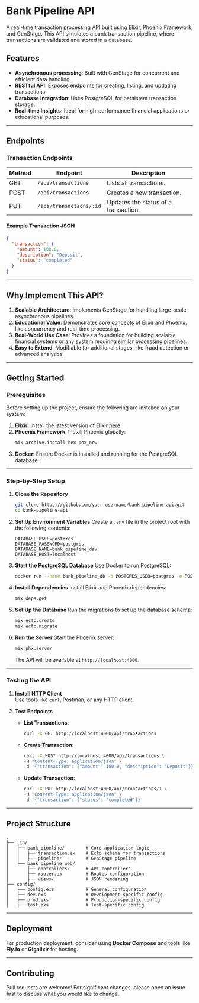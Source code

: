 # Bank Pipeline API

A real-time transaction processing API built using Elixir, Phoenix Framework, and GenStage. This API simulates a bank transaction pipeline, where transactions are validated and stored in a database.

## Features

- **Asynchronous processing**: Built with GenStage for concurrent and efficient data handling.
- **RESTful API**: Exposes endpoints for creating, listing, and updating transactions.
- **Database Integration**: Uses PostgreSQL for persistent transaction storage.
- **Real-time Insights**: Ideal for high-performance financial applications or educational purposes.

---

## Endpoints

### **Transaction Endpoints**
| Method | Endpoint                  | Description                         |
|--------|---------------------------|-------------------------------------|
| GET    | `/api/transactions`       | Lists all transactions.            |
| POST   | `/api/transactions`       | Creates a new transaction.         |
| PUT    | `/api/transactions/:id`   | Updates the status of a transaction.|

#### Example Transaction JSON
```json
{
  "transaction": {
    "amount": 100.0,
    "description": "Deposit",
    "status": "completed"
  }
}
```

---

## Why Implement This API?

1. **Scalable Architecture**: Implements GenStage for handling large-scale asynchronous pipelines.
2. **Educational Value**: Demonstrates core concepts of Elixir and Phoenix, like concurrency and real-time processing.
3. **Real-World Use Case**: Provides a foundation for building scalable financial systems or any system requiring similar processing pipelines.
4. **Easy to Extend**: Modifiable for additional stages, like fraud detection or advanced analytics.

---

## Getting Started

### Prerequisites

Before setting up the project, ensure the following are installed on your system:

1. **Elixir**: Install the latest version of Elixir [here](https://elixir-lang.org/install.html).
2. **Phoenix Framework**: Install Phoenix globally:
   ```bash
   mix archive.install hex phx_new
   ```
3. **Docker**: Ensure Docker is installed and running for the PostgreSQL database.

---

### Step-by-Step Setup

1. **Clone the Repository**
   ```bash
   git clone https://github.com/your-username/bank-pipeline-api.git
   cd bank-pipeline-api
   ```

2. **Set Up Environment Variables**
   Create a `.env` file in the project root with the following contents:
   ```
   DATABASE_USER=postgres
   DATABASE_PASSWORD=postgres
   DATABASE_NAME=bank_pipeline_dev
   DATABASE_HOST=localhost
   ```

3. **Start the PostgreSQL Database**
   Use Docker to run PostgreSQL:
   ```bash
   docker run --name bank_pipeline_db -e POSTGRES_USER=postgres -e POSTGRES_PASSWORD=postgres -e POSTGRES_DB=bank_pipeline_dev -p 5432:5432 -d postgres
   ```

4. **Install Dependencies**
   Install Elixir and Phoenix dependencies:
   ```bash
   mix deps.get
   ```

5. **Set Up the Database**
   Run the migrations to set up the database schema:
   ```bash
   mix ecto.create
   mix ecto.migrate
   ```

6. **Run the Server**
   Start the Phoenix server:
   ```bash
   mix phx.server
   ```
   The API will be available at `http://localhost:4000`.

---

### Testing the API

1. **Install HTTP Client**  
   Use tools like `curl`, Postman, or any HTTP client.

2. **Test Endpoints**
   - **List Transactions**:
     ```bash
     curl -X GET http://localhost:4000/api/transactions
     ```
   - **Create Transaction**:
     ```bash
     curl -X POST http://localhost:4000/api/transactions \
     -H "Content-Type: application/json" \
     -d '{"transaction": {"amount": 100.0, "description": "Deposit"}}'
     ```
   - **Update Transaction**:
     ```bash
     curl -X PUT http://localhost:4000/api/transactions/1 \
     -H "Content-Type: application/json" \
     -d '{"transaction": {"status": "completed"}}'
     ```

---

## Project Structure

```
.
├── lib/
│   ├── bank_pipeline/        # Core application logic
│   │   ├── transaction.ex    # Ecto schema for transactions
│   │   ├── pipeline/         # GenStage pipeline
│   ├── bank_pipeline_web/
│       ├── controllers/      # API controllers
│       ├── router.ex         # Routes configuration
│       ├── views/            # JSON rendering
├── config/
│   ├── config.exs            # General configuration
│   ├── dev.exs               # Development-specific config
│   ├── prod.exs              # Production-specific config
│   ├── test.exs              # Test-specific config
```

---

## Deployment

For production deployment, consider using **Docker Compose** and tools like **Fly.io** or **Gigalixir** for hosting.

---

## Contributing

Pull requests are welcome! For significant changes, please open an issue first to discuss what you would like to change.
